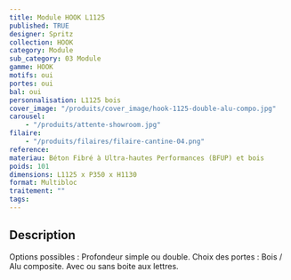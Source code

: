 ```yaml
---
title: Module HOOK L1125
published: TRUE
designer: Spritz
collection: HOOK
category: Module
sub_category: 03 Module
gamme: HOOK
motifs: oui
portes: oui
bal: oui
personnalisation: L1125 bois
cover_image: "/produits/cover_image/hook-1125-double-alu-compo.jpg"
carousel:
    - "/produits/attente-showroom.jpg"
filaire:
    - "/produits/filaires/filaire-cantine-04.png"
reference:
materiau: Béton Fibré à Ultra-hautes Performances (BFUP) et bois
poids: 101
dimensions: L1125 x P350 x H1130
format: Multibloc
traitement: ""
tags:
---
```


## Description

Options possibles : Profondeur simple ou double. Choix des portes : Bois / Alu
composite. Avec ou sans boite aux lettres.
